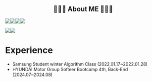 <div align="center">

## 🧑🏻‍💻 About ME 🧑🏻‍💻
  

</div>

<img src="https://img.shields.io/badge/spring-6DB33F?style=for-the-badge&logo=spring&logoColor=white"><img src="https://img.shields.io/badge/springboot-6DB33F?style=for-the-badge&logo=springboot&logoColor=white"><img src="https://img.shields.io/badge/java-FF7F00?style=for-the-badge&logo=java&logoColor=white"><img src="https://img.shields.io/badge/mysql-4479A1?style=for-the-badge&logo=mysql&logoColor=white">

<img src="https://img.shields.io/badge/C%23-239120?style=for-the-badge&logo=c-sharp&logoColor=white"><img src = "https://img.shields.io/badge/Unity-100000?style=for-the-badge&logo=unity&logoColor=white">



# Experience
- Samsung Student winter Algorithm Class (2022.01.17~2022.01.28)
- HYUNDAI Motor Group Softeer Bootcamp 4th, Back-End (2024.07~2024.08)
